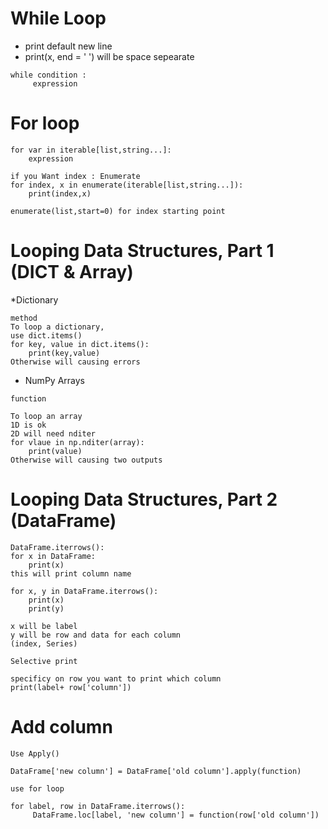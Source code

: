 # While Loop
* print default new line
* print(x, end = ' ') will be space sepearate

```
while condition :
     expression
```   
     
# For loop

```
for var in iterable[list,string...]:
    expression
```

```
if you Want index : Enumerate
for index, x in enumerate(iterable[list,string...]):
    print(index,x)

enumerate(list,start=0) for index starting point
```

# Looping Data Structures, Part 1 (DICT & Array)
*Dictionary
```
method
To loop a dictionary,
use dict.items()
for key, value in dict.items():
    print(key,value)
Otherwise will causing errors
```

* NumPy Arrays
```
function

To loop an array
1D is ok
2D will need nditer
for vlaue in np.nditer(array):
    print(value)
Otherwise will causing two outputs

```

# Looping Data Structures, Part 2 (DataFrame)
```
DataFrame.iterrows():
for x in DataFrame:
    print(x)
this will print column name

for x, y in DataFrame.iterrows():
    print(x)
    print(y)

x will be label
y will be row and data for each column
(index, Series)

Selective print

specificy on row you want to print which column
print(label+ row['column'])

```
# Add column
```
Use Apply()

DataFrame['new column'] = DataFrame['old column'].apply(function)

use for loop

for label, row in DataFrame.iterrows():
     DataFrame.loc[label, 'new column'] = function(row['old column'])

```


























